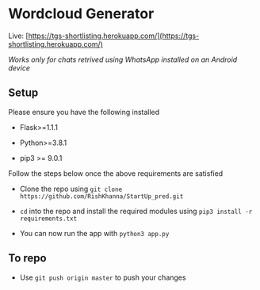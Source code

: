 # Wordcloud Generator

Live: [https://tgs-shortlisting.herokuapp.com/](https://tgs-shortlisting.herokuapp.com/)

*Works only for chats retrived using WhatsApp installed on an Android device*

## Setup

Please ensure you have the following installed

- Flask>=1.1.1

- Python>=3.8.1

- pip3 >= 9.0.1

Follow the steps below once the above requirements are satisfied

- Clone the repo using `git clone https://github.com/RishKhanna/StartUp_pred.git`

- `cd` into the repo and install the required modules using `pip3 install -r requirements.txt`

- You can now run the app with `python3 app.py`

## To repo

- Use `git push origin master` to push your changes
